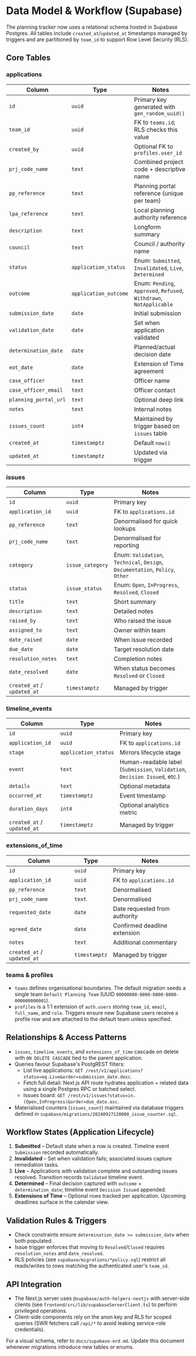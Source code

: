 # Data Model & Workflow (Supabase)

The planning tracker now uses a relational schema hosted in Supabase Postgres. All tables include `created_at`/`updated_at` timestamps managed by triggers and are partitioned by `team_id` to support Row Level Security (RLS).

## Core Tables

### applications
| Column | Type | Notes |
| --- | --- | --- |
| `id` | `uuid` | Primary key generated with `gen_random_uuid()` |
| `team_id` | `uuid` | FK to `teams.id`; RLS checks this value |
| `created_by` | `uuid` | Optional FK to `profiles.user_id` |
| `prj_code_name` | `text` | Combined project code + descriptive name |
| `pp_reference` | `text` | Planning portal reference (unique per team) |
| `lpa_reference` | `text` | Local planning authority reference |
| `description` | `text` | Longform summary |
| `council` | `text` | Council / authority name |
| `status` | `application_status` | Enum: `Submitted`, `Invalidated`, `Live`, `Determined` |
| `outcome` | `application_outcome` | Enum: `Pending`, `Approved`, `Refused`, `Withdrawn`, `NotApplicable` |
| `submission_date` | `date` | Initial submission |
| `validation_date` | `date` | Set when application validated |
| `determination_date` | `date` | Planned/actual decision date |
| `eot_date` | `date` | Extension of Time agreement |
| `case_officer` | `text` | Officer name |
| `case_officer_email` | `text` | Officer contact |
| `planning_portal_url` | `text` | Optional deep link |
| `notes` | `text` | Internal notes |
| `issues_count` | `int4` | Maintained by trigger based on `issues` table |
| `created_at` | `timestamptz` | Default `now()` |
| `updated_at` | `timestamptz` | Updated via trigger |

### issues
| Column | Type | Notes |
| --- | --- | --- |
| `id` | `uuid` | Primary key |
| `application_id` | `uuid` | FK to `applications.id` |
| `pp_reference` | `text` | Denormalised for quick lookups |
| `prj_code_name` | `text` | Denormalised for reporting |
| `category` | `issue_category` | Enum: `Validation`, `Technical`, `Design`, `Documentation`, `Policy`, `Other` |
| `status` | `issue_status` | Enum: `Open`, `InProgress`, `Resolved`, `Closed` |
| `title` | `text` | Short summary |
| `description` | `text` | Detailed notes |
| `raised_by` | `text` | Who raised the issue |
| `assigned_to` | `text` | Owner within team |
| `date_raised` | `date` | When issue recorded |
| `due_date` | `date` | Target resolution date |
| `resolution_notes` | `text` | Completion notes |
| `date_resolved` | `date` | When status becomes `Resolved` or `Closed` |
| `created_at` / `updated_at` | `timestamptz` | Managed by trigger |

### timeline_events
| Column | Type | Notes |
| --- | --- | --- |
| `id` | `uuid` | Primary key |
| `application_id` | `uuid` | FK to `applications.id` |
| `stage` | `application_status` | Mirrors lifecycle stage |
| `event` | `text` | Human-readable label (`Submission`, `Validation`, `Decision Issued`, etc.) |
| `details` | `text` | Optional metadata |
| `occurred_at` | `timestamptz` | Event timestamp |
| `duration_days` | `int4` | Optional analytics metric |
| `created_at` / `updated_at` | `timestamptz` | Managed by trigger |

### extensions_of_time
| Column | Type | Notes |
| --- | --- | --- |
| `id` | `uuid` | Primary key |
| `application_id` | `uuid` | FK to `applications.id` |
| `pp_reference` | `text` | Denormalised |
| `prj_code_name` | `text` | Denormalised |
| `requested_date` | `date` | Date requested from authority |
| `agreed_date` | `date` | Confirmed deadline extension |
| `notes` | `text` | Additional commentary |
| `created_at` / `updated_at` | `timestamptz` | Managed by trigger |

### teams & profiles
- `teams` defines organisational boundaries. The default migration seeds a single team `Default Planning Team` (UUID `00000000-0000-0000-0000-000000000001`).
- `profiles` is a 1:1 extension of `auth.users` storing `team_id`, `email`, `full_name`, and `role`. Triggers ensure new Supabase users receive a profile row and are attached to the default team unless specified.

## Relationships & Access Patterns
- `issues`, `timeline_events`, and `extensions_of_time` cascade on delete with `ON DELETE CASCADE` tied to the parent application.
- Queries favour Supabase's PostgREST filters:
  - List live applications: `GET /rest/v1/applications?status=eq.Live&order=submission_date.desc`.
  - Fetch full detail: Next.js API route hydrates application + related data using a single Postgres RPC or batched select.
  - Issues board: `GET /rest/v1/issues?status=in.(Open,InProgress)&order=due_date.asc`.
- Materialised counters (`issues_count`) maintained via database triggers defined in `supabase/migrations/20240927120000_issue_counter.sql`.

## Workflow States (Application Lifecycle)
1. **Submitted** – Default state when a row is created. Timeline event `Submission` recorded automatically.
2. **Invalidated** – Set when validation fails; associated issues capture remediation tasks.
3. **Live** – Applications with validation complete and outstanding issues resolved. Transition records `Validated` timeline event.
4. **Determined** – Final decision captured with `outcome` + `determination_date`; timeline event `Decision Issued` appended.
5. **Extensions of Time** – Optional rows tracked per application. Upcoming deadlines surface in the calendar view.

## Validation Rules & Triggers
- Check constraints ensure `determination_date >= submission_date` when both populated.
- Issue trigger enforces that moving to `Resolved`/`Closed` requires `resolution_notes` and `date_resolved`.
- RLS policies (see `supabase/migrations/*policy.sql`) restrict all reads/writes to rows matching the authenticated user's `team_id`.

## API Integration
- The Next.js server uses `@supabase/auth-helpers-nextjs` with server-side clients (see `frontend/src/lib/supabaseServerClient.ts`) to perform privileged operations.
- Client-side components rely on the anon key and RLS for scoped queries (SWR fetchers call `/api/*` to avoid leaking service-role credentials).

For a visual schema, refer to `docs/supabase-erd.md`. Update this document whenever migrations introduce new tables or enums.
